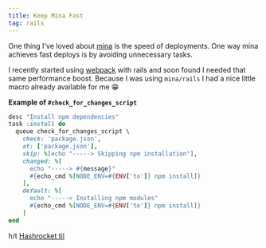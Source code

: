 ```yaml
---
title: Keep Mina Fast
tag: rails
---
```


One thing I've loved about [mina](http://nadarei.co/mina) is the speed of deployments. One way mina achieves fast deploys is by avoiding unnecessary tasks.

I recently started using [webpack](https://webpack.github.io) with rails and soon found I needed that same performance boost. Because I was using `mina/rails` I had a nice little macro already available for me 😁

**Example of  `#check_for_changes_script`**

```ruby
desc "Install npm dependencies"
task :install do
  queue check_for_changes_script \
    check: 'package.json',
    at: ['package.json'],
    skip: %[echo "-----> Skipping npm installation"],
    changed: %[
      echo "-----> #{message}"
      #{echo_cmd %[NODE_ENV=#{ENV['to']} npm install]}
    ],
    default: %[
      echo "-----> Installing npm modules"
      #{echo_cmd %[NODE_ENV=#{ENV['to']} npm install]}
    ]
end
```

h/t [Hashrocket til](https://til.hashrocket.com/posts/00cb1df00b-keep-mina-fast)